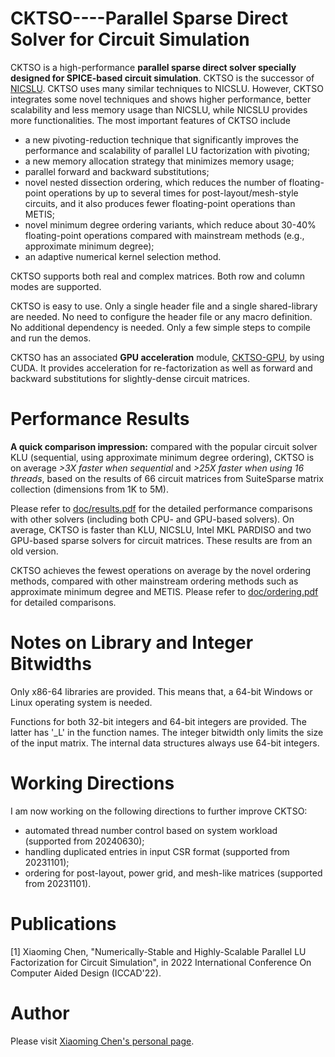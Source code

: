 CKTSO----Parallel Sparse Direct Solver for Circuit Simulation
============


CKTSO is a high-performance **parallel sparse direct solver specially designed for SPICE-based circuit simulation**. CKTSO is the successor of [NICSLU](https://github.com/chenxm1986/nicslu). CKTSO uses many similar techniques to NICSLU. However, CKTSO integrates some novel techniques and shows higher performance, better scalability and less memory usage than NICSLU, while NICSLU provides more functionalities. The most important features of CKTSO include 
+ a new pivoting-reduction technique that significantly improves the performance and scalability of parallel LU factorization with pivoting; 
+ a new memory allocation strategy that minimizes memory usage; 
+ parallel forward and backward substitutions;
+ novel nested dissection ordering, which reduces the number of floating-point operations by up to several times for post-layout/mesh-style circuits, and it also produces fewer floating-point operations than METIS;
+ novel minimum degree ordering variants, which reduce about 30-40% floating-point operations compared with mainstream methods (e.g., approximate minimum degree);
+ an adaptive numerical kernel selection method.

CKTSO supports both real and complex matrices. Both row and column modes are supported.

CKTSO is easy to use. Only a single header file and a single shared-library are needed. No need to configure the header file or any macro definition. No additional dependency is needed. Only a few simple steps to compile and run the demos.

CKTSO has an associated **GPU acceleration** module, [CKTSO-GPU](https://github.com/chenxm1986/cktso-gpu), by using CUDA. It provides acceleration for re-factorization as well as forward and backward substitutions for slightly-dense circuit matrices.


Performance Results
============
**A quick comparison impression:** compared with the popular circuit solver KLU (sequential, using approximate minimum degree ordering), CKTSO is on average *>3X faster when sequential* and *>25X faster when using 16 threads*, based on the results of 66 circuit matrices from SuiteSparse matrix collection (dimensions from 1K to 5M).

Please refer to [doc/results.pdf](https://github.com/chenxm1986/cktso/blob/master/doc/results.pdf) for the detailed performance comparisons with other solvers (including both CPU- and GPU-based solvers). On average, CKTSO is faster than KLU, NICSLU, Intel MKL PARDISO and two GPU-based sparse solvers for circuit matrices. These results are from an old version.

CKTSO achieves the fewest operations on average by the novel ordering methods, compared with other mainstream ordering methods such as approximate minimum degree and METIS. Please refer to [doc/ordering.pdf](https://github.com/chenxm1986/cktso/blob/master/doc/ordering.pdf) for detailed comparisons.



Notes on Library and Integer Bitwidths
============
Only x86-64 libraries are provided. This means that, a 64-bit Windows or Linux operating system is needed.

Functions for both 32-bit integers and 64-bit integers are provided. The latter has '_L' in the function names. The integer bitwidth only limits the size of the input matrix. The internal data structures always use 64-bit integers.


Working Directions
============
I am now working on the following directions to further improve CKTSO:
+ automated thread number control based on system workload (supported from 20240630);
+ handling duplicated entries in input CSR format (supported from 20231101);
+ ordering for post-layout, power grid, and mesh-like matrices (supported from 20231101).



Publications
============
[1] Xiaoming Chen, "Numerically-Stable and Highly-Scalable Parallel LU Factorization for Circuit Simulation", in 2022 International Conference On Computer Aided Design (ICCAD'22).

Author
============
Please visit [Xiaoming Chen's personal page](http://people.ucas.edu.cn/~chenxm).
